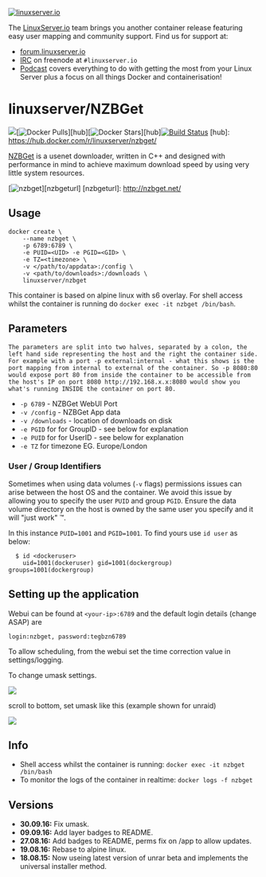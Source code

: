 [linuxserverurl]: https://linuxserver.io
[forumurl]: https://forum.linuxserver.io
[ircurl]: https://www.linuxserver.io/irc/
[podcasturl]: https://www.linuxserver.io/podcast/

[![linuxserver.io](https://raw.githubusercontent.com/linuxserver/docker-templates/master/linuxserver.io/img/linuxserver_medium.png)][linuxserverurl]

The [LinuxServer.io][linuxserverurl] team brings you another container release featuring easy user mapping and community support. Find us for support at:
* [forum.linuxserver.io][forumurl]
* [IRC][ircurl] on freenode at `#linuxserver.io`
* [Podcast][podcasturl] covers everything to do with getting the most from your Linux Server plus a focus on all things Docker and containerisation!

# linuxserver/NZBGet

[![](https://images.microbadger.com/badges/image/linuxserver/nzbget.svg)](http://microbadger.com/images/linuxserver/nzbget "Get your own image badge on microbadger.com")[![Docker Pulls](https://img.shields.io/docker/pulls/linuxserver/nzbget.svg)][hub][![Docker Stars](https://img.shields.io/docker/stars/linuxserver/nzbget.svg)][hub][![Build Status](http://jenkins.linuxserver.io:8080/buildStatus/icon?job=Dockers/LinuxServer.io-hub-built/linuxserver-nzbget)](http://jenkins.linuxserver.io:8080/job/Dockers/job/LinuxServer.io-hub-built/job/linuxserver-nzbget/)
[hub]: https://hub.docker.com/r/linuxserver/nzbget/

[NZBGet](http://nzbget.net/) is a usenet downloader, written in C++ and designed with performance in mind to achieve maximum download speed by using very little system resources.

[![nzbget](https://raw.githubusercontent.com/linuxserver/docker-templates/master/linuxserver.io/img/nzbget-banner.png)][nzbgeturl]
[nzbgeturl]: http://nzbget.net/

## Usage

```
docker create \
	--name nzbget \
	-p 6789:6789 \
	-e PUID=<UID> -e PGID=<GID> \
	-e TZ=<timezone> \
	-v </path/to/appdata>:/config \
	-v <path/to/downloads>:/downloads \
	linuxserver/nzbget
```

This container is based on alpine linux with s6 overlay. For shell access whilst the container is running do `docker exec -it nzbget /bin/bash`.

## Parameters

`The parameters are split into two halves, separated by a colon, the left hand side representing the host and the right the container side. 
For example with a port -p external:internal - what this shows is the port mapping from internal to external of the container.
So -p 8080:80 would expose port 80 from inside the container to be accessible from the host's IP on port 8080
http://192.168.x.x:8080 would show you what's running INSIDE the container on port 80.`


* `-p 6789` - NZBGet WebUI Port
* `-v /config` - NZBGet App data
* `-v /downloads` - location of downloads on disk
* `-e PGID` for for GroupID - see below for explanation
* `-e PUID` for for UserID - see below for explanation
* `-e TZ` for timezone EG. Europe/London


### User / Group Identifiers

Sometimes when using data volumes (`-v` flags) permissions issues can arise between the host OS and the container. We avoid this issue by allowing you to specify the user `PUID` and group `PGID`. Ensure the data volume directory on the host is owned by the same user you specify and it will "just work" ™.

In this instance `PUID=1001` and `PGID=1001`. To find yours use `id user` as below:

```
  $ id <dockeruser>
    uid=1001(dockeruser) gid=1001(dockergroup) groups=1001(dockergroup)
```

## Setting up the application

Webui can be found at  `<your-ip>:6789` and the default login details (change ASAP) are 

`login:nzbget, password:tegbzn6789`

To allow scheduling, from the webui set the time correction value in settings/logging.

To change umask settings.

![](http://i.imgur.com/A4VMbwE.png)

scroll to bottom, set umask like this (example shown for unraid)

![](http://i.imgur.com/mIqDEJJ.png)


## Info
* Shell access whilst the container is running: `docker exec -it nzbget /bin/bash`
* To monitor the logs of the container in realtime: `docker logs -f nzbget`

## Versions

+ **30.09.16:** Fix umask.
+ **09.09.16:** Add layer badges to README.
+ **27.08.16:** Add badges to README, perms fix on /app to allow updates.
+ **19.08.16:** Rebase to alpine linux.
+ **18.08.15:** Now useing latest version of unrar beta and implements the universal installer method. 

